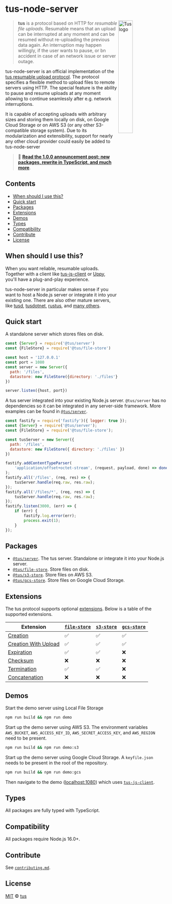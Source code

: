 # tus-node-server

<img alt="Tus logo" src="https://github.com/tus/tus.io/blob/main/public/images/tus1.png?raw=true" width="30%" align="right" />

> **tus** is a protocol based on HTTP for _resumable file uploads_. Resumable means that
> an upload can be interrupted at any moment and can be resumed without re-uploading the
> previous data again. An interruption may happen willingly, if the user wants to pause,
> or bn accident in case of an network issue or server outage.

tus-node-server is an official implementation of the
[tus resumable upload protocol](http://www.tus.io/protocols/resumable-upload.html). The
protocol specifies a flexible method to upload files to remote servers using HTTP. The
special feature is the ability to pause and resume uploads at any moment allowing to
continue seamlessly after e.g. network interruptions.

It is capable of accepting uploads with arbitrary sizes and storing them locally on disk,
on Google Cloud Storage or on AWS S3 (or any other S3-compatible storage system). Due to
its modularization and extensibility, support for nearly any other cloud provider could
easily be added to tus-node-server

> 📣
> [**Read the 1.0.0 announcement post: new packages, rewrite in TypeScript, and much more**](https://tus.io/blog/2023/09/04/tus-node-server-v100).

## Contents

- [When should I use this?](#when-should-i-use-this)
- [Quick start](#quick-start)
- [Packages](#packages)
- [Extensions](#extensions)
- [Demos](#demos)
- [Types](#types)
- [Compatibility](#compatibility)
- [Contribute](#contribute)
- [License](#license)

## When should I use this?

When you want reliable, resumable uploads. Together with a client like
[tus-js-client](https://github.com/tus/tus-js-client) or [Uppy](https://uppy.io), you'll
have a plug-and-play experience.

tus-node-server in particular makes sense if you want to host a Node.js server or
integrate it into your existing one. There are also other mature servers, like
[tusd](https://github.com/tus/tusd), [tusdotnet](https://github.com/tusdotnet/tusdotnet),
[rustus](https://github.com/s3rius/rustus), and
[many others](https://tus.io/implementations.html).

## Quick start

A standalone server which stores files on disk.

```js
const {Server} = require('@tus/server')
const {FileStore} = require('@tus/file-store')

const host = '127.0.0.1'
const port = 1080
const server = new Server({
  path: '/files',
  datastore: new FileStore({directory: './files'}),
})

server.listen({host, port})
```

A tus server integrated into your existing Node.js server. `@tus/server` has no
dependencies so it can be integrated in any server-side framework. More examples can be
found in [`@tus/server`][].

```js
const fastify = require('fastify')({ logger: true });
const {Server} = require('@tus/server');
const {FileStore} = require('@tus/file-store');

const tusServer = new Server({
  path: '/files',
  datastore: new FileStore({ directory: './files' })
})

fastify.addContentTypeParser(
    'application/offset+octet-stream', (request, payload, done) => done(null);
);
fastify.all('/files', (req, res) => {
    tusServer.handle(req.raw, res.raw);
});
fastify.all('/files/*', (req, res) => {
    tusServer.handle(req.raw, res.raw);
});
fastify.listen(3000, (err) => {
    if (err) {
        fastify.log.error(err);
        process.exit(1);
    }
});
```

## Packages

- [`@tus/server`][]. The tus server. Standalone or integrate it into your Node.js server.
- [`@tus/file-store`][]. Store files on disk.
- [`@tus/s3-store`][]. Store files on AWS S3.
- [`@tus/gcs-store`][]. Store files on Google Cloud Storage.

## Extensions

The tus protocol supports optional [extensions][]. Below is a table of the supported
extensions.

| Extension                | [`file-store`][`@tus/file-store`] | [`s3-store`][`@tus/s3-store`] | [`gcs-store`][`@tus/gcs-store`] |
| ------------------------ | --------------------------------- | ----------------------------- | ------------------------------- |
| [Creation][]             | ✅                                | ✅                            | ✅                              |
| [Creation With Upload][] | ✅                                | ✅                            | ✅                              |
| [Expiration][]           | ✅                                | ✅                            | ❌                              |
| [Checksum][]             | ❌                                | ❌                            | ❌                              |
| [Termination][]          | ✅                                | ✅                            | ❌                              |
| [Concatenation][]        | ❌                                | ❌                            | ❌                              |

## Demos

Start the demo server using Local File Storage

```bash
npm run build && npm run demo
```

Start up the demo server using AWS S3. The environment variables `AWS_BUCKET`,
`AWS_ACCESS_KEY_ID`, `AWS_SECRET_ACCESS_KEY`, and `AWS_REGION` need to be present.

```bash
npm run build && npm run demo:s3
```

Start up the demo server using Google Cloud Storage. A `keyfile.json` needs to be present
in the root of the repository.

```bash
npm run build && npm run demo:gcs
```

Then navigate to the demo ([localhost:1080](http://localhost:1080)) which uses
[`tus-js-client`](https://github.com/tus/tus-js-client).

## Types

All packages are fully typed with TypeScript.

## Compatibility

All packages require Node.js 16.0+.

## Contribute

See
[`contributing.md`](https://github.com/tus/tus-node-server/blob/main/.github/contributing.md).

## License

[MIT](https://github.com/tus/tus-node-server/blob/master/license) ©
[tus](https://github.com/tus)

[corepack]: https://nodejs.org/api/corepack.html
[`@tus/server`]: https://github.com/tus/tus-node-server/tree/main/packages/server
[`@tus/file-store`]: https://github.com/tus/tus-node-server/tree/main/packages/file-store
[`@tus/s3-store`]: https://github.com/tus/tus-node-server/tree/main/packages/s3-store
[`@tus/gcs-store`]: https://github.com/tus/tus-node-server/tree/main/packages/gcs-store
[extensions]: https://tus.io/protocols/resumable-upload.html#protocol-extensions
[creation]: https://tus.io/protocols/resumable-upload.html#creation
[creation with upload]:
  https://tus.io/protocols/resumable-upload.html#creation-with-upload
[expiration]: https://tus.io/protocols/resumable-upload.html#expiration
[checksum]: https://tus.io/protocols/resumable-upload.html#checksum
[termination]: https://tus.io/protocols/resumable-upload.html#termination
[concatenation]: https://tus.io/protocols/resumable-upload.html#concatenation
